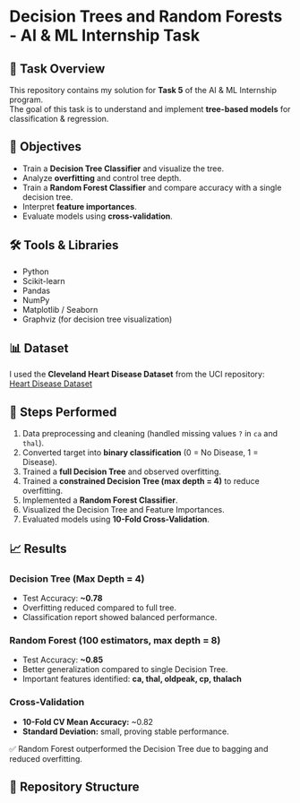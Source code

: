 # Decision Trees and Random Forests - AI & ML Internship Task

## 📌 Task Overview
This repository contains my solution for **Task 5** of the AI & ML Internship program.  
The goal of this task is to understand and implement **tree-based models** for classification & regression.

## 🎯 Objectives
- Train a **Decision Tree Classifier** and visualize the tree.
- Analyze **overfitting** and control tree depth.
- Train a **Random Forest Classifier** and compare accuracy with a single decision tree.
- Interpret **feature importances**.
- Evaluate models using **cross-validation**.

## 🛠 Tools & Libraries
- Python  
- Scikit-learn  
- Pandas  
- NumPy  
- Matplotlib / Seaborn  
- Graphviz (for decision tree visualization)

## 📊 Dataset
I used the **Cleveland Heart Disease Dataset** from the UCI repository:  
[Heart Disease Dataset](https://archive.ics.uci.edu/ml/machine-learning-databases/heart-disease/processed.cleveland.data)  

## 🚀 Steps Performed
1. Data preprocessing and cleaning (handled missing values `?` in `ca` and `thal`).
2. Converted target into **binary classification** (0 = No Disease, 1 = Disease).
3. Trained a **full Decision Tree** and observed overfitting.
4. Trained a **constrained Decision Tree (max depth = 4)** to reduce overfitting.
5. Implemented a **Random Forest Classifier**.
6. Visualized the Decision Tree and Feature Importances.
7. Evaluated models using **10-Fold Cross-Validation**.

## 📈 Results
### Decision Tree (Max Depth = 4)
- Test Accuracy: **~0.78**  
- Overfitting reduced compared to full tree.  
- Classification report showed balanced performance.

### Random Forest (100 estimators, max depth = 8)
- Test Accuracy: **~0.85**  
- Better generalization compared to single Decision Tree.  
- Important features identified: **ca, thal, oldpeak, cp, thalach**  

### Cross-Validation
- **10-Fold CV Mean Accuracy:** ~0.82  
- **Standard Deviation:** small, proving stable performance.  

✅ Random Forest outperformed the Decision Tree due to bagging and reduced overfitting.

## 📂 Repository Structure
